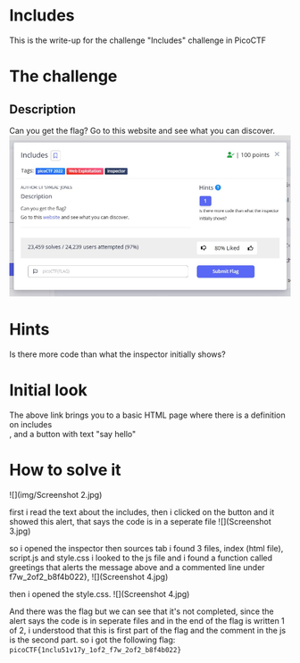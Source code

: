 # Includes
This is the write-up for the challenge "Includes" challenge in PicoCTF

# The challenge

## Description
Can you get the flag?
Go to this website and see what you can discover.
![](img/Screenshot1.jpg)

# Hints
Is there more code than what the inspector initially shows?

# Initial look
The above link brings you to a basic HTML page where there is a definition on includes
<br>, and a button with text "say hello"

# How to solve it
![](img/Screenshot 2.jpg)

first i read the text about the includes, then i clicked on the button and it showed this alert, that says the code is in a seperate file
![](Screenshot 3.jpg)

so i opened the inspector then sources tab i found 3 files, index (html file), script.js and style.css
i looked to the js file and i found a function called greetings that alerts the message above and a commented line under f7w_2of2_b8f4b022},
![](Screenshot 4.jpg)


then i opened the style.css.
![](Screenshot 4.jpg)

And there was the flag but we can see that it's not completed,
since the alert says the code is in seperate files
and in the end of the flag is written 1 of 2, i understood that this is first part of the flag and the comment in the js is the second part.
so i got the following flag: `picoCTF{1nclu51v17y_1of2_f7w_2of2_b8f4b022}`
